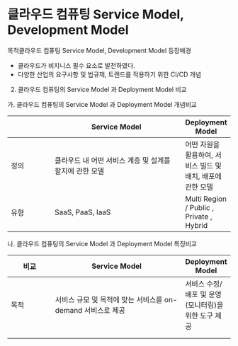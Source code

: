 # 클라우드 컴퓨팅 Service Model, Development Model

목적클라우드 컴퓨팅 Service Model, Development Model 등장배경



* 클라우드가 비지니스 필수 요소로 발전하였다.
* 다양한 산업의 요구사항 및 법규제, 트랜드를 적용하기 위한 CI/CD 개념



2. 클라우드 컴퓨팅의 Service Model 과 Deployment Model 비교

가. 클라우드 컴퓨팅의 Service Model 과 Deployment Model 개념비교

<table><thead><tr><th width="89"></th><th width="299">Service Model</th><th>Deployment Model</th></tr></thead><tbody><tr><td>정의</td><td>클라우드 내 어떤 서비스 계층 및 설계를 할지에 관한 모델</td><td>어떤 자원을 활용하여, 서비스 빌드 및 배치, 배포에 관한 모델</td></tr><tr><td>유형</td><td>SaaS, PaaS, IaaS</td><td>Multi Region / Public , Private , Hybrid</td></tr></tbody></table>

나. 클라우드 컴퓨팅의 Service Model 과 Deployment Model 특징비교

<table><thead><tr><th width="90">비교</th><th width="297">Service Model</th><th>Deployment Model</th></tr></thead><tbody><tr><td>목적</td><td>서비스 규모 및 목적에 맞는 서비스를 on-demand 서비스로 제공</td><td>서비스 수정/배포 및 운영(모니터링)을 위한 도구 제공</td></tr><tr><td></td><td></td><td></td></tr><tr><td></td><td></td><td></td></tr></tbody></table>
